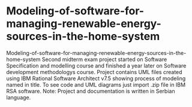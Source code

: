 # Modeling-of-software-for-managing-renewable-energy-sources-in-the-home-system
Modeling-of-software-for-managing-renewable-energy-sources-in-the-home-system Second midterm exam project started on Software Specification and modelling course and finished a year later on Software development methodologys course. Project contains UML files created using IBM Rational Software Architect v7.5 showing process of modeling named in title.
To see code and UML diagrams just import .zip file in IBM RSA software. Note: Project and documentation is written in Serbian language.
